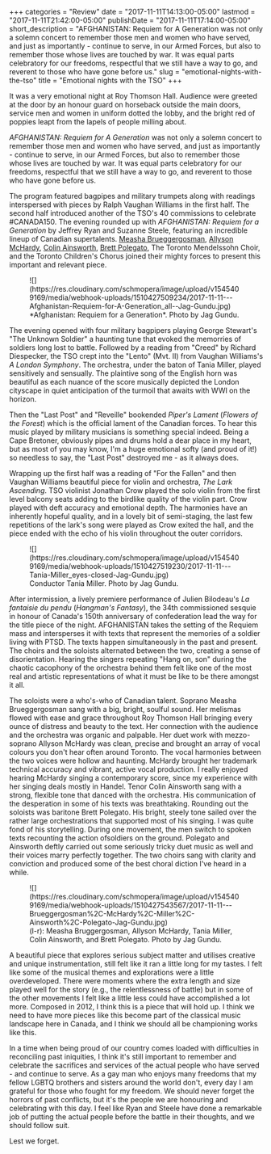 +++
categories = "Review"
date = "2017-11-11T14:13:00-05:00"
lastmod = "2017-11-11T21:42:00-05:00"
publishDate = "2017-11-11T17:14:00-05:00"
short_description = "AFGHANISTAN: Requiem for A Generation was not only a solemn concert to remember those men and women who have served, and just as importantly - continue to serve, in our Armed Forces, but also to remember those whose lives are touched by war. It was equal parts celebratory for our freedoms, respectful that we still have a way to go, and reverent to those who have gone before us."
slug = "emotional-nights-with-the-tso"
title = "Emotional nights with the TSO"
+++

It was a very emotional night at Roy Thomson Hall. Audience were greeted at the door by an honour guard on horseback outside the main doors, service men and women in uniform dotted the lobby, and the bright red of poppies leapt from the lapels of people milling about. 

*AFGHANISTAN: Requiem for A Generation* was not only a solemn concert to remember those men and women who have served, and just as importantly - continue to serve, in our Armed Forces, but also to remember those whose lives are touched by war. It was equal parts celebratory for our freedoms, respectful that we still have a way to go, and reverent to those who have gone before us. 

The program featured bagpipes and military trumpets along with readings interspersed with pieces by Ralph Vaughan Williams in the first half. The second half introduced another of the TSO's 40 commissions to celebrate #CANADA150. The evening rounded up with *AFGHANISTAN: Requiem for a Generation* by Jeffrey Ryan and Suzanne Steele, featuring an incredible lineup of Canadian supertalents. [Measha Brueggergosman](/scene/people/measha-brueggergosman/), [Allyson McHardy](/scene/people/allyson-mchardy/), [Colin Ainsworth](/scene/people/colin-ainsworth/), [Brett Polegato](/scene/people/brett-polegato/), The Toronto Mendelssohn Choir, and the Toronto Children's Chorus joined their mighty forces to present this important and relevant piece. 

<figure data-type="image">
![](https://res.cloudinary.com/schmopera/image/upload/v1545409169/media/webhook-uploads/1510427509234/2017-11-11---Afghanistan-Requiem-for-A-Generation_all--Jag-Gundu.jpg)
<figcaption>*Afghanistan: Requiem for a Generation*. Photo by Jag Gundu.</figcaption>
</figure>

The evening opened with four military bagpipers playing George Stewart's "The Unknown Soldier" a haunting tune that evoked the memorries of soldiers long lost to battle. Followed by a reading from "Creed" by Richard Diespecker, the TSO crept into the "Lento" (Mvt. II) from Vaughan Williams's *A London Symphony*. The orchestra, under the baton of Tania Miller, played sensitively and sensually. The plaintive song of the English horn was beautiful as each nuance of the score musically depicted the London cityscape in quiet anticipation of the turmoil that awaits with WWI on the horizon. 

Then the "Last Post" and "Reveille" bookended *Piper's Lament* (*Flowers of the Forest*) which is the official lament of the Canadian forces. To hear this music played by military musicians is something special indeed. Being a Cape Bretoner, obviously pipes and drums hold a dear place in my heart, but as most of you may know, I'm a huge emotional softy (and proud of it!) so needless to say, the "Last Post" destroyed me - as it always does. 

Wrapping up the first half was a reading of "For the Fallen" and then Vaughan Williams beautiful piece for violin and orchestra, *The Lark Ascending*. TSO violinist Jonathan Crow played the solo violin from the first level balcony seats adding to the birdlike quality of the violin part. Crow played with deft accuracy and emotional depth. The harmonies have an inherently hopeful quality, and in a lovely bit of semi-staging, the last few repetitions of the lark's song were played as Crow exited the hall, and the piece ended with the echo of his violin throughout the outer corridors.

<figure data-type="image">
![](https://res.cloudinary.com/schmopera/image/upload/v1545409169/media/webhook-uploads/1510427519230/2017-11-11---Tania-Miller_eyes-closed-Jag-Gundu.jpg)
<figcaption>Conductor Tania Miller. Photo by Jag Gundu.</figcaption>
</figure>

After intermission, a lively premiere performance of Julien Bilodeau's *La fantaisie du pendu* (*Hangman's Fantasy*), the 34th commissioned sesquie in honour of Canada's 150th anniversary of confederation lead the way for the title piece of the night. AFGHANISTAN takes the setting of the Requiem mass and intersperses it with texts that represent the memories of a soldier living with PTSD. The texts happen simultaneously in the past and present. The choirs and the soloists alternated between the two, creating a sense of disorientation. Hearing the singers repeating "Hang on, son" during the chaotic cacophony of the orchestra behind them felt like one of the most real and artistic representations of what it must be like to be there amongst it all.  

The soloists were a who's-who of Canadian talent. Soprano Measha Brueggergosman sang with a big, bright, soulful sound. Her melismas flowed with ease and grace throughout Roy Thomson Hall bringing every ounce of distress and beauty to the text. Her connection with the audience and the orchestra was organic and palpable. Her duet work with mezzo-soprano Allyson McHardy was clean, precise and brought an array of vocal colours you don't hear often around Toronto. The vocal harmonies between the two voices were hollow and haunting. McHardy brought her trademark technical accuracy and vibrant, active vocal production. I really enjoyed hearing McHardy singing a contemporary score, since my experience with her singing deals mostly in Handel. Tenor Colin Ainsworth sang with a strong, flexible tone that danced with the orchestra. His communication of the desperation in some of his texts was breathtaking. Rounding out the soloists was baritone Brett Polegato. His bright, steely tone sailed over the rather large orchestrations that supported most of his singing. I was quite fond of his storytelling. During one movement, the men switch to spoken texts recounting the action ofsoldiers on the ground. Polegato and Ainsworth deftly carried out some seriously tricky duet music as well and their voices marry perfectly together. The two choirs sang with clarity and conviction and produced some of the best choral diction I've heard in a while.

<figure data-type="image">
![](https://res.cloudinary.com/schmopera/image/upload/v1545409169/media/webhook-uploads/1510427543567/2017-11-11---Brueggergosman%2C-McHardy%2C-Miller%2C-Ainsworth%2C-Polegato-Jag-Gundu.jpg)
<figcaption>(l-r): Measha Bruggergosman, Allyson McHardy, Tania Miller, Colin Ainsworth, and Brett Polegato. Photo by Jag Gundu.</figcaption>
</figure>

A beautiful piece that explores serious subject matter and utilises creative and unique instrumentation, still felt like it ran a little long for my tastes. I felt like some of the musical themes and explorations were a little overdeveloped. There were moments where the extra length and size played well for the story (e.g., the relentlessness of battle) but in some of the other movements I felt like a little less could have accomplished a lot more. Composed in 2012, I think this is a piece that will hold up. I think we need to have more pieces like this become part of the classical music landscape here in Canada, and I think we should all be championing works like this.  

In a time when being proud of our country comes loaded with difficulties in reconciling past iniquities, I think it's still important to remember and celebrate the sacrifices and services of the actual people who have served - and continue to serve. As a gay man who enjoys many freedoms that my fellow LGBTQ brothers and sisters around the world don't, every day I am grateful for those who fought for my freedom. We should never forget the horrors of past conflicts, but it's the people we are honouring and celebrating with this day. I feel like Ryan and Steele have done a remarkable job of putting the actual people before the battle in their thoughts, and we should follow suit. 

Lest we forget.
